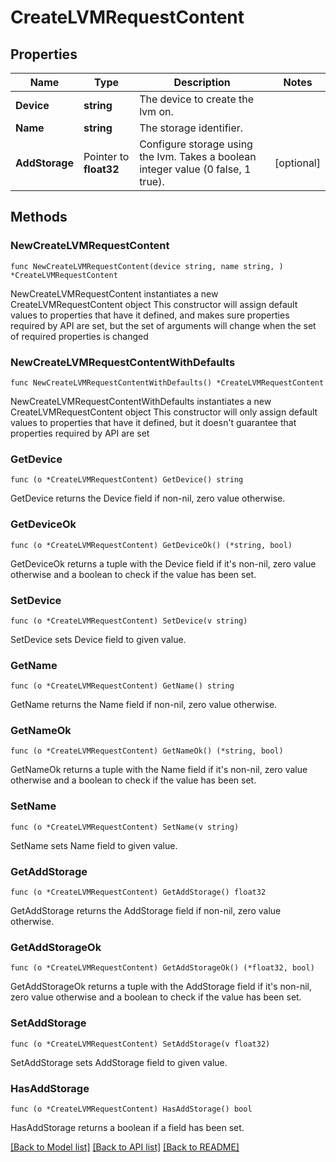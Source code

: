 # CreateLVMRequestContent

## Properties

Name | Type | Description | Notes
------------ | ------------- | ------------- | -------------
**Device** | **string** | The device to create the lvm on. | 
**Name** | **string** | The storage identifier. | 
**AddStorage** | Pointer to **float32** | Configure storage using the lvm. Takes a boolean integer value (0 false, 1 true). | [optional] 

## Methods

### NewCreateLVMRequestContent

`func NewCreateLVMRequestContent(device string, name string, ) *CreateLVMRequestContent`

NewCreateLVMRequestContent instantiates a new CreateLVMRequestContent object
This constructor will assign default values to properties that have it defined,
and makes sure properties required by API are set, but the set of arguments
will change when the set of required properties is changed

### NewCreateLVMRequestContentWithDefaults

`func NewCreateLVMRequestContentWithDefaults() *CreateLVMRequestContent`

NewCreateLVMRequestContentWithDefaults instantiates a new CreateLVMRequestContent object
This constructor will only assign default values to properties that have it defined,
but it doesn't guarantee that properties required by API are set

### GetDevice

`func (o *CreateLVMRequestContent) GetDevice() string`

GetDevice returns the Device field if non-nil, zero value otherwise.

### GetDeviceOk

`func (o *CreateLVMRequestContent) GetDeviceOk() (*string, bool)`

GetDeviceOk returns a tuple with the Device field if it's non-nil, zero value otherwise
and a boolean to check if the value has been set.

### SetDevice

`func (o *CreateLVMRequestContent) SetDevice(v string)`

SetDevice sets Device field to given value.


### GetName

`func (o *CreateLVMRequestContent) GetName() string`

GetName returns the Name field if non-nil, zero value otherwise.

### GetNameOk

`func (o *CreateLVMRequestContent) GetNameOk() (*string, bool)`

GetNameOk returns a tuple with the Name field if it's non-nil, zero value otherwise
and a boolean to check if the value has been set.

### SetName

`func (o *CreateLVMRequestContent) SetName(v string)`

SetName sets Name field to given value.


### GetAddStorage

`func (o *CreateLVMRequestContent) GetAddStorage() float32`

GetAddStorage returns the AddStorage field if non-nil, zero value otherwise.

### GetAddStorageOk

`func (o *CreateLVMRequestContent) GetAddStorageOk() (*float32, bool)`

GetAddStorageOk returns a tuple with the AddStorage field if it's non-nil, zero value otherwise
and a boolean to check if the value has been set.

### SetAddStorage

`func (o *CreateLVMRequestContent) SetAddStorage(v float32)`

SetAddStorage sets AddStorage field to given value.

### HasAddStorage

`func (o *CreateLVMRequestContent) HasAddStorage() bool`

HasAddStorage returns a boolean if a field has been set.


[[Back to Model list]](../README.md#documentation-for-models) [[Back to API list]](../README.md#documentation-for-api-endpoints) [[Back to README]](../README.md)


